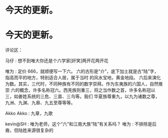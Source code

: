 # 今天的更新。

# 今天的更新。

评论区：

马仔 : 想不到唯大你还是个六学家[奸笑]两开花两开花

唯为 : 定价 666，就顺便写一下六。 六的古形是“介”，底下加土就是古“陆”字，指高而平的地方，特别适合人居，属于当时 的风水宝地，黄金地段。 六后来演化为数。其实，三代时，不同种族有不同的数字崇拜。作为东夷族的六国人，自然推崇 六的概念，许多名称冠六。西羌族则重三，将之当作数之首，许多名称冠以三，如姜姓系统的三危、三苗、三鸟等。我们 华夏族尊重九，以九为诸数之尊，九洲、九渊、九皋、九五至尊等等。

Akko Akko : 九章，九歌

kevin@SH : 唯为老师，这个“六”和江南大族“陆”有关系吗？ 唯为 : 不排除是后裔，但陆姓来源很复杂的